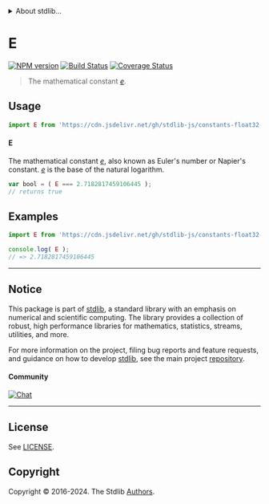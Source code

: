 <!--

@license Apache-2.0

Copyright (c) 2024 The Stdlib Authors.

Licensed under the Apache License, Version 2.0 (the "License");
you may not use this file except in compliance with the License.
You may obtain a copy of the License at

   http://www.apache.org/licenses/LICENSE-2.0

Unless required by applicable law or agreed to in writing, software
distributed under the License is distributed on an "AS IS" BASIS,
WITHOUT WARRANTIES OR CONDITIONS OF ANY KIND, either express or implied.
See the License for the specific language governing permissions and
limitations under the License.

-->


<details>
  <summary>
    About stdlib...
  </summary>
  <p>We believe in a future in which the web is a preferred environment for numerical computation. To help realize this future, we've built stdlib. stdlib is a standard library, with an emphasis on numerical and scientific computation, written in JavaScript (and C) for execution in browsers and in Node.js.</p>
  <p>The library is fully decomposable, being architected in such a way that you can swap out and mix and match APIs and functionality to cater to your exact preferences and use cases.</p>
  <p>When you use stdlib, you can be absolutely certain that you are using the most thorough, rigorous, well-written, studied, documented, tested, measured, and high-quality code out there.</p>
  <p>To join us in bringing numerical computing to the web, get started by checking us out on <a href="https://github.com/stdlib-js/stdlib">GitHub</a>, and please consider <a href="https://opencollective.com/stdlib">financially supporting stdlib</a>. We greatly appreciate your continued support!</p>
</details>

# E

[![NPM version][npm-image]][npm-url] [![Build Status][test-image]][test-url] [![Coverage Status][coverage-image]][coverage-url] <!-- [![dependencies][dependencies-image]][dependencies-url] -->

> The mathematical constant [_e_][e].



<section class="usage">

## Usage

```javascript
import E from 'https://cdn.jsdelivr.net/gh/stdlib-js/constants-float32-e@deno/mod.js';
```

#### E

The mathematical constant [_e_][e], also known as Euler's number or Napier's constant. [_e_][e] is the base of the natural logarithm.

```javascript
var bool = ( E === 2.7182817459106445 );
// returns true
```

</section>

<!-- /.usage -->

<section class="examples">

## Examples

<!-- TODO: better example -->

<!-- eslint no-undef: "error" -->

```javascript
import E from 'https://cdn.jsdelivr.net/gh/stdlib-js/constants-float32-e@deno/mod.js';

console.log( E );
// => 2.7182817459106445
```

</section>

<!-- /.examples -->

<!-- C interface documentation. -->



<!-- Section for related `stdlib` packages. Do not manually edit this section, as it is automatically populated. -->

<section class="related">

</section>

<!-- /.related -->

<!-- Section for all links. Make sure to keep an empty line after the `section` element and another before the `/section` close. -->


<section class="main-repo" >

* * *

## Notice

This package is part of [stdlib][stdlib], a standard library with an emphasis on numerical and scientific computing. The library provides a collection of robust, high performance libraries for mathematics, statistics, streams, utilities, and more.

For more information on the project, filing bug reports and feature requests, and guidance on how to develop [stdlib][stdlib], see the main project [repository][stdlib].

#### Community

[![Chat][chat-image]][chat-url]

---

## License

See [LICENSE][stdlib-license].


## Copyright

Copyright &copy; 2016-2024. The Stdlib [Authors][stdlib-authors].

</section>

<!-- /.stdlib -->

<!-- Section for all links. Make sure to keep an empty line after the `section` element and another before the `/section` close. -->

<section class="links">

[npm-image]: http://img.shields.io/npm/v/@stdlib/constants-float32-e.svg
[npm-url]: https://npmjs.org/package/@stdlib/constants-float32-e

[test-image]: https://github.com/stdlib-js/constants-float32-e/actions/workflows/test.yml/badge.svg?branch=main
[test-url]: https://github.com/stdlib-js/constants-float32-e/actions/workflows/test.yml?query=branch:main

[coverage-image]: https://img.shields.io/codecov/c/github/stdlib-js/constants-float32-e/main.svg
[coverage-url]: https://codecov.io/github/stdlib-js/constants-float32-e?branch=main

<!--

[dependencies-image]: https://img.shields.io/david/stdlib-js/constants-float32-e.svg
[dependencies-url]: https://david-dm.org/stdlib-js/constants-float32-e/main

-->

[chat-image]: https://img.shields.io/gitter/room/stdlib-js/stdlib.svg
[chat-url]: https://app.gitter.im/#/room/#stdlib-js_stdlib:gitter.im

[stdlib]: https://github.com/stdlib-js/stdlib

[stdlib-authors]: https://github.com/stdlib-js/stdlib/graphs/contributors

[umd]: https://github.com/umdjs/umd
[es-module]: https://developer.mozilla.org/en-US/docs/Web/JavaScript/Guide/Modules

[deno-url]: https://github.com/stdlib-js/constants-float32-e/tree/deno
[deno-readme]: https://github.com/stdlib-js/constants-float32-e/blob/deno/README.md
[umd-url]: https://github.com/stdlib-js/constants-float32-e/tree/umd
[umd-readme]: https://github.com/stdlib-js/constants-float32-e/blob/umd/README.md
[esm-url]: https://github.com/stdlib-js/constants-float32-e/tree/esm
[esm-readme]: https://github.com/stdlib-js/constants-float32-e/blob/esm/README.md
[branches-url]: https://github.com/stdlib-js/constants-float32-e/blob/main/branches.md

[stdlib-license]: https://raw.githubusercontent.com/stdlib-js/constants-float32-e/main/LICENSE

[e]: https://en.wikipedia.org/wiki/E_%28mathematical_constant%29

</section>

<!-- /.links -->
